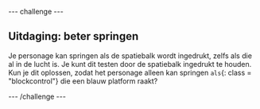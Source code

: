 \--- challenge \---

## Uitdaging: beter springen

Je personage kan springen als de spatiebalk wordt ingedrukt, zelfs als die al in de lucht is. Je kunt dit testen door de spatiebalk ingedrukt te houden. Kun je dit oplossen, zodat het personage alleen kan springen `als`{: class = "blockcontrol"} die een blauw platform raakt?

\--- /challenge \---
